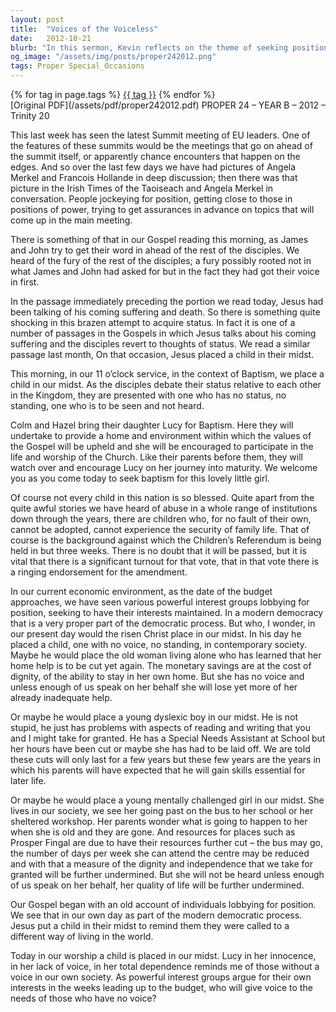 ```yaml
---
layout: post
title:  "Voices of the Voiceless"
date:   2012-10-21
blurb: "In this sermon, Kevin reflects on the theme of seeking position and power, drawing parallels between the Gospel narrative of James and John and contemporary societal issues. He emphasizes the importance of advocating for the voiceless in society, such as children, the elderly, and the vulnerable, especially in the face of economic challenges and budget cuts that affect the less fortunate."
og_image: "/assets/img/posts/proper242012.png"
tags: Proper Special_Occasions
---    
```

<div class="tag-pills">
    {% for tag in page.tags %}
    <a href="{{ site.baseurl }}/tag/{{ tag | slugify }}" class="tag-pill">{{ tag }}</a>
    {% endfor %}
</div>
[Original PDF](/assets/pdf/proper242012.pdf)
PROPER 24 – YEAR B – 2012 – Trinity 20

This last week has seen the latest Summit meeting of EU leaders. One of the features of these summits would be the meetings that go on ahead of the summit itself, or apparently chance encounters that happen on the edges. And so over the last few days we have had pictures of Angela Merkel and Francois Hollande in deep discussion; then there was that picture in the Irish Times of the Taoiseach and Angela Merkel in conversation. People jockeying for position, getting close to those in positions of power, trying to get assurances in advance on topics that will come up in the main meeting.

There is something of that in our Gospel reading this morning, as James and John try to get their word in ahead of the rest of the disciples. We heard of the fury of the rest of the disciples; a fury possibly rooted not in what James and John had asked for but in the fact they had got their voice in first.

In the passage immediately preceding the portion we read today, Jesus had been talking of his coming suffering and death. So there is something quite shocking in this brazen attempt to acquire status. In fact it is one of a number of passages in the Gospels in which Jesus talks about his coming suffering and the disciples revert to thoughts of status. We read a similar passage last month, On that occasion, Jesus placed a child in their midst.

This morning, in our 11 o’clock service, in the context of Baptism, we place a child in our midst. As the disciples debate their status relative to each other in the Kingdom, they are presented with one who has no status, no standing, one who is to be seen and not heard.

Colm and Hazel bring their daughter Lucy for Baptism. Here they will undertake to provide a home and environment within which the values of the Gospel will be upheld and she will be encouraged to participate in the life and worship of the Church. Like their parents before them, they will watch over and encourage Lucy on her journey into maturity. We welcome you as you come today to seek baptism for this lovely little girl.

Of course not every child in this nation is so blessed. Quite apart from the quite awful stories we have heard of abuse in a whole range of institutions down through the years, there are children who, for no fault of their own, cannot be adopted, cannot experience the security of family life. That of course is the background against which the Children’s Referendum is being held in but three weeks. There is no doubt that it will be passed, but it is vital that there is a significant turnout for that vote, that in that vote there is a ringing endorsement for the amendment.

In our current economic environment, as the date of the budget approaches, we have seen various powerful interest groups lobbying for position, seeking to have their interests maintained. In a modern democracy that is a very proper part of the democratic process. But who, I wonder, in our present day would the risen Christ place in our midst. In his day he placed a child, one with no voice, no standing, in contemporary society. Maybe he would place the old woman living alone who has learned that her home help is to be cut yet again. The monetary savings are at the cost of dignity, of the ability to stay in her own home. But she has no voice and unless enough of us speak on her behalf she will lose yet more of her already inadequate help.

Or maybe he would place a young dyslexic boy in our midst. He is not stupid, he just has problems with aspects of reading and writing that you and I might take for granted. He has a Special Needs Assistant at School but her hours have been cut or maybe she has had to be laid off. We are told these cuts will only last for a few years but these few years are the years in which his parents will have expected that he will gain skills essential for later life.

Or maybe he would place a young mentally challenged girl in our midst. She lives in our society, we see her going past on the bus to her school or her sheltered workshop. Her parents wonder what is going to happen to her when she is old and they are gone. And resources for places such as Prosper Fingal are due to have their resources further cut – the bus may go, the number of days per week she can attend the centre may be reduced and with that a measure of the dignity and independence that we take for granted will be further undermined. But she will not be heard unless enough of us speak on her behalf, her quality of life will be further undermined.

Our Gospel began with an old account of individuals lobbying for position. We see that in our own day as part of the modern democratic process. Jesus put a child in their midst to remind them they were called to a different way of living in the world.

Today in our worship a child is placed in our midst. Lucy in her innocence, in her lack of voice, in her total dependence reminds me of those without a voice in our own society. As powerful interest groups argue for their own interests in the weeks leading up to the budget, who will give voice to the needs of those who have no voice?
